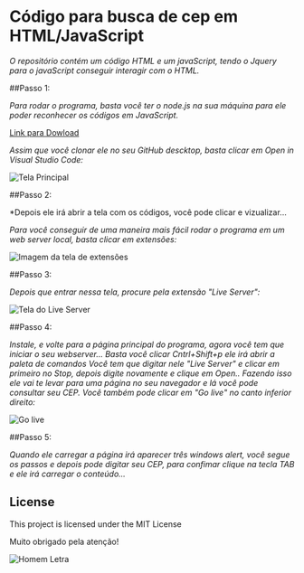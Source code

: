 # Código para busca de cep em HTML/JavaScript

*O repositório contém um código HTML e um javaScript, tendo o Jquery para o javaScript conseguir interagir com o HTML.*

##Passo 1: 

*Para rodar o programa, basta você ter o node.js na sua máquina para ele poder reconhecer os códigos em JavaScript.*

[Link para Dowload](https://nodejs.org/en/download/)

*Assim que você clonar ele no seu GitHub descktop, basta clicar em Open in Visual Studio Code:*

![Tela Principal](https://blog.cod3r.com.br/wp-content/uploads/2021/01/6.png)

##Passo 2: 

*Depois ele irá abrir a tela com os códigos, você pode clicar e vizualizar...

*Para você conseguir de uma maneira mais fácil rodar o programa em um web server local, basta clicar em extensões:*

![Imagem da tela de extensões](https://aldesenvolvimento.com.br/wp-content/uploads/2020/04/word-image-2.png)

##Passo 3:

*Depois que entrar nessa tela, procure pela extensão "Live Server":*

![Tela do Live Server](https://4.bp.blogspot.com/-jRfvd87q8jc/XCuQ36ndVdI/AAAAAAAAAoo/8f-RlBnMItcSRTCn35sobmB2cA9Dd9nnQCLcBGAs/s1600/vscode-install-live-server.png)

##Passo 4:

*Instale, e volte para a página principal do programa, agora você tem que iniciar o seu webserver...*
*Basta você clicar Cntrl+Shift+p ele irá abrir a paleta de comandos*
*Você tem que digitar nele "Live Server" e clicar em primeiro no Stop, depois digite novamente e clique em Open..*
*Fazendo isso ele vai te levar para uma página no seu navegador e lá você pode consultar seu CEP.*
*Você também pode clicar em "Go live" no canto inferior direito:*

![Go live](https://ritwickdey.github.io/vscode-live-server/images/Screenshot/vscode-live-server-statusbar-3.jpg)

##Passo 5: 

*Quando ele carregar a página irá aparecer três windows alert, você segue os passos e depois pode digitar seu CEP, para confimar clique na tecla TAB e ele irá carregar o conteúdo...*

## License

This project is licensed under the MIT License 

Muito obrigado pela atenção!


![Homem Letra](https://raw.githubusercontent.com/professorjosedeassis/Linguagem-C/master/homem%20letra.gif)



